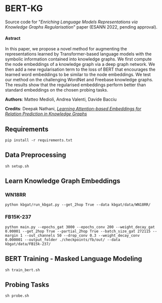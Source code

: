 # BERT-KG

Source code for "*Enriching Language Models Representations via Knowledge Graphs Regularisation*" paper (ESANN 2022, pending approval).

#### Astract
In this paper, we propose a novel method for augmenting the representations learned by Transformer-based language models with the symbolic information contained into knowledge graphs. We first compute the node embeddings of a knowledge graph via a deep graph network. We then add a new regularisation term to the loss of BERT that encourages the learned word embeddings to be similar to the node embeddings. We test our method on the challenging WordNet and Freebase knowledge graphs.
The results show that the regularised embeddings perform better than standard embeddings on the chosen probing tasks.

**Authors**: Matteo Medioli, Andrea Valenti, Davide Bacciu

**Credits**: Deepak Nathani, [*Learning Attention-based Embeddings for Relation Prediction in Knowledge Graphs*](https://github.com/deepakn97/relationPrediction)

## Requirements
```
pip install -r requirements.txt
```

## Data Preprocessing
```
sh setup.sh
```

## Learn Knowledge Graph Embeddings

### WN18RR
```
python kbgat/run_kbgat.py --get_2hop True --data kbgat/data/WN18RR/
```

### FB15K-237
```
python main.py --epochs_gat 3000 --epochs_conv 200 --weight_decay_gat 0.00001 --get_2hop True --partial_2hop True --batch_size_gat 272115 --margin 1 --out_channels 50 --drop_conv 0.3 --weight_decay_conv 0.000001 --output_folder ./checkpoints/fb/out/ --data kbgat/data/FB15k-237/
```

## BERT Training - Masked Language Modeling
```
sh train_bert.sh
```

## Probing Tasks
```
sh probe.sh
```
